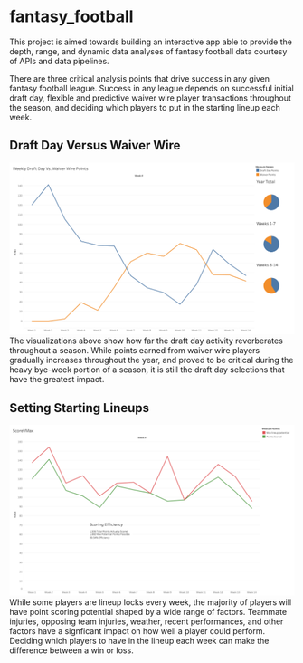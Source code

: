 # fantasy_football

This project is aimed towards building an interactive app able to provide the depth, range, and dynamic data analyses of fantasy football data courtesy of APIs and data pipelines. 

There are three critical analysis points that drive success in any given fantasy football league. Success in any league depends on successful initial draft day, flexible and predictive waiver wire player transactions throughout the season, and deciding which players to put in the starting lineup each week. 

## Draft Day Versus Waiver Wire
![alt text](https://github.com/bwengerDU/fantasy_football/blob/main/images/draftvwaiver.png)
The visualizations above show how far the draft day activity reverberates throughout a season. While points earned from waiver wire players gradually increases throughout the year, and proved to be critical during the heavy bye-week portion of a season, it is still the draft day selections that have the greatest impact. 

## Setting Starting Lineups
![alt text](https://github.com/bwengerDU/fantasy_football/blob/main/images/lineups.png)
While some players are lineup locks every week, the majority of players will have point scoring potential shaped by a wide range of factors. Teammate injuries, opposing team injuries, weather, recent performances, and other factors have a signficant impact on how well a player could perform. Deciding which players to have in the lineup each week can make the difference between a win or loss. 
